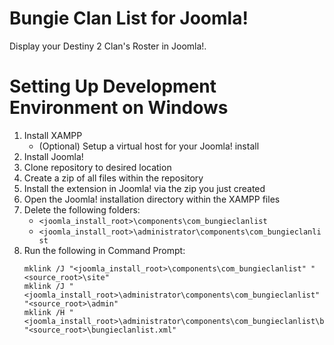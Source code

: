 # Bungie Clan List for Joomla!

Display your Destiny 2 Clan's Roster in Joomla!.

# Setting Up Development Environment on Windows

1. Install XAMPP
   - (Optional) Setup a virtual host for your Joomla! install
1. Install Joomla!
1. Clone repository to desired location
1. Create a zip of all files within the repository
1. Install the extension in Joomla! via the zip you just created
1. Open the Joomla! installation directory within the XAMPP files
1. Delete the following folders:
   - `<joomla_install_root>\components\com_bungieclanlist`
   - `<joomla_install_root>\administrator\components\com_bungieclanlist`
1. Run the following in Command Prompt:
   ```
   mklink /J "<joomla_install_root>\components\com_bungieclanlist" "<source_root>\site"
   mklink /J "<joomla_install_root>\administrator\components\com_bungieclanlist" "<source_root>\admin"
   mklink /H "<joomla_install_root>\administrator\components\com_bungieclanlist\bungieclanlist.xml" "<source_root>\bungieclanlist.xml"
   ```
